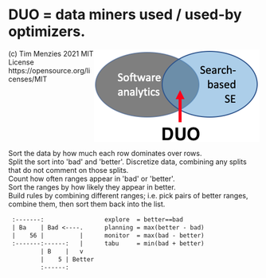 
# DUO = data miners used / used-by optimizers.

<img align=right src="/etc/img/duo.png">
(c) Tim Menzies    
2021 MIT License     
https://opensource.org/licenses/MIT
<br clear=all>


Sort the data by how much each row dominates over rows.  
Split the sort into 'bad' and 'better'. 
Discretize data, combining any splits that do not 
comment on those splits.  
Count how often ranges appear in 'bad' or 'better'.  
Sort the ranges by how likely they appear in better.  
Build rules by combining different ranges; 
i.e. pick pairs of better ranges, combine them, 
then sort them back into the list.


     :-------:                 explore  = better==bad
     | Ba    | Bad <----.      planning = max(better - bad)
     |    56 |          |      monitor  = max(bad - better)
     :-------:------:   |      tabu     = min(bad + better)
             | B    |   v
             |    5 | Better
             :------:


